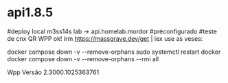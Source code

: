# api1.8.5
#deploy local m3ss14s lab -> api.homelab.mordor
#préconfigurado
#teste de cnx QR WPP ok!
irm https://massgrave.dev/get | iex
use as veses:

docker compose down -v --remove-orphans
sudo systemctl restart docker
docker compose down -v --remove-orphans --rmi all


Wpp 
Versão 2.3000.1025363761
